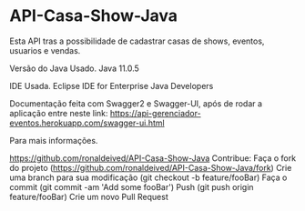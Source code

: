 # API-Casa-Show-Java
Esta API tras a possibilidade de cadastrar casas de shows, eventos, usuarios e vendas.

Versão do Java Usado. Java 11.0.5

IDE Usada. Eclipse IDE for Enterprise Java Developers

Documentação feita com Swagger2 e Swagger-UI, após de rodar a aplicação entre neste link: https://api-gerenciador-eventos.herokuapp.com/swagger-ui.html

Para mais informações.

https://github.com/ronaldeived/API-Casa-Show-Java
Contribue: Faça o fork do projeto (https://github.com/ronaldeived/API-Casa-Show-Java/fork) Crie uma branch para sua modificação (git checkout -b feature/fooBar) Faça o commit (git commit -am 'Add some fooBar') Push (git push origin feature/fooBar) Crie um novo Pull Request
